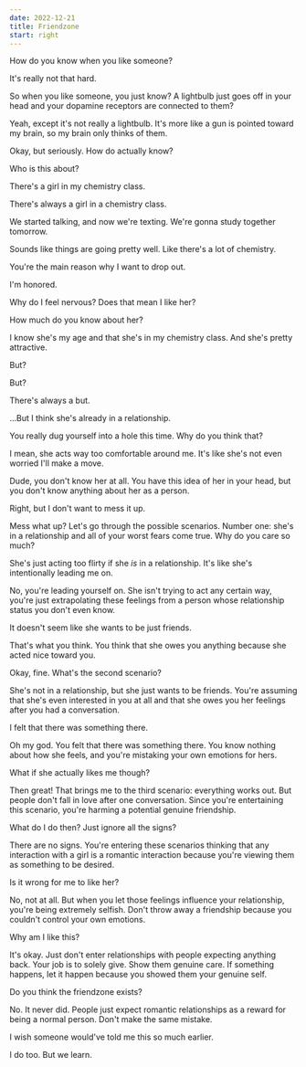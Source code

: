 ```yaml
---
date: 2022-12-21
title: Friendzone
start: right
---
```


How do you know when you like someone?

It's really not that hard.

So when you like someone, you just know? A lightbulb just goes off in your head and your dopamine receptors are connected to them?

Yeah, except it's not really a lightbulb. It's more like a gun is pointed toward my brain, so my brain only thinks of them.

Okay, but seriously. How do actually know?

Who is this about?

There's a girl in my chemistry class.

There's always a girl in a chemistry class.

We started talking, and now we're texting. We're gonna study together tomorrow.

Sounds like things are going pretty well. Like there's a lot of chemistry.

You're the main reason why I want to drop out.

I'm honored.

Why do I feel nervous? Does that mean I like her?

How much do you know about her?

I know she's my age and that she's in my chemistry class. And she's pretty attractive.

But?

But?

There's always a but.

&hellip;But I think she's already in a relationship.

You really dug yourself into a hole this time. Why do you think that?

I mean, she acts way too comfortable around me. It's like she's not even worried I'll make a move.

Dude, you don't know her at all. You have this idea of her in your head, but you don't know anything about her as a person.

Right, but I don't want to mess it up.

Mess what up? Let's go through the possible scenarios. Number one: she's in a relationship and all of your worst fears come true. Why do you care so much?

She's just acting too flirty if she *is* in a relationship. It's like she's intentionally leading me on.

No, you're leading yourself on. She isn't trying to act any certain way, you're just extrapolating these feelings from a person whose relationship status you don't even know.

It doesn't seem like she wants to be just friends.

That's what you think. You think that she owes you anything because she acted nice toward you.

Okay, fine. What's the second scenario?

She's not in a relationship, but she just wants to be friends. You're assuming that she's even interested in you at all and that she owes you her feelings after you had a conversation.

I felt that there was something there.

Oh my god. You felt that there was something there. You know nothing about how she feels, and you're mistaking your own emotions for hers.

What if she actually likes me though?

Then great! That brings me to the third scenario: everything works out. But people don't fall in love after one conversation. Since you're entertaining this scenario, you're harming a potential genuine friendship.

What do I do then? Just ignore all the signs?

There are no signs. You're entering these scenarios thinking that any interaction with a girl is a romantic interaction because you're viewing them as something to be desired.

Is it wrong for me to like her?

No, not at all. But when you let those feelings influence your relationship, you're being extremely selfish. Don't throw away a friendship because you couldn't control your own emotions.

Why am I like this?

It's okay. Just don't enter relationships with people expecting anything back. Your job is to solely give. Show them genuine care. If something happens, let it happen because you showed them your genuine self.

Do you think the friendzone exists?

No. It never did. People just expect romantic relationships as a reward for being a normal person. Don't make the same mistake.

I wish someone would've told me this so much earlier.

I do too. But we learn.
